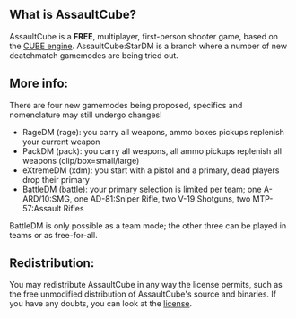 ## What is AssaultCube?
AssaultCube is a **FREE**, multiplayer, first-person shooter game, based on the
[CUBE engine](http://cubeengine.com/cube.php).
AssaultCube:StarDM is a branch where a number of new deatchmatch gamemodes are being tried out.

## More info:

There are four new gamemodes being proposed, specifics and nomenclature may still undergo changes!

 - RageDM (rage): you carry all weapons, ammo boxes pickups replenish your current weapon 
 - PackDM (pack): you carry all weapons, all ammo pickups replenish all weapons (clip/box=small/large)
 - eXtremeDM (xdm): you start with a pistol and a primary, dead players drop their primary
 - BattleDM (battle): your primary selection is limited per team; one A-ARD/10:SMG, one AD-81:Sniper Rifle, two V-19:Shotguns, two MTP-57:Assault Rifles

BattleDM is only possible as a team mode; the other three can be played in teams or as free-for-all.

## Redistribution:

You may redistribute AssaultCube in any way the license permits, such as the
free unmodified distribution of AssaultCube's source and binaries. If you have
any doubts, you can look at the
[license](https://assault.cubers.net/docs/license.html).

